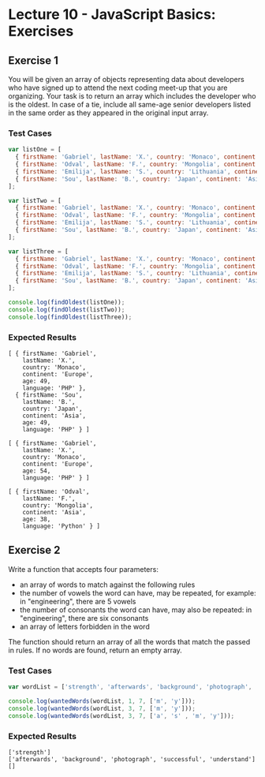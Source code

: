# Lecture 10 - JavaScript Basics: Exercises

## Exercise 1

You will be given an array of objects representing data about developers who have signed up to attend the next coding meet-up that you are organizing. Your task is to return an array which includes the developer who is the oldest. In case of a tie, include all same-age senior developers listed in the same order as they appeared in the original input array.

### Test Cases
```js
var listOne = [
  { firstName: 'Gabriel', lastName: 'X.', country: 'Monaco', continent: 'Europe', age: 49, language: 'PHP' },
  { firstName: 'Odval', lastName: 'F.', country: 'Mongolia', continent: 'Asia', age: 38, language: 'Python' },
  { firstName: 'Emilija', lastName: 'S.', country: 'Lithuania', continent: 'Europe', age: 19, language: 'Python' },
  { firstName: 'Sou', lastName: 'B.', country: 'Japan', continent: 'Asia', age: 49, language: 'PHP' },
];

var listTwo = [
  { firstName: 'Gabriel', lastName: 'X.', country: 'Monaco', continent: 'Europe', age: 54, language: 'PHP' },
  { firstName: 'Odval', lastName: 'F.', country: 'Mongolia', continent: 'Asia', age: 38, language: 'Python' },
  { firstName: 'Emilija', lastName: 'S.', country: 'Lithuania', continent: 'Europe', age: 19, language: 'Python' },
  { firstName: 'Sou', lastName: 'B.', country: 'Japan', continent: 'Asia', age: 30, language: 'PHP' },
];

var listThree = [
  { firstName: 'Gabriel', lastName: 'X.', country: 'Monaco', continent: 'Europe', age: 25, language: 'PHP' },
  { firstName: 'Odval', lastName: 'F.', country: 'Mongolia', continent: 'Asia', age: 38, language: 'Python' },
  { firstName: 'Emilija', lastName: 'S.', country: 'Lithuania', continent: 'Europe', age: 19, language: 'Python' },
  { firstName: 'Sou', lastName: 'B.', country: 'Japan', continent: 'Asia', age: 30, language: 'PHP' },
];

console.log(findOldest(listOne));
console.log(findOldest(listTwo));
console.log(findOldest(listThree));
```

### Expected Results
```
[ { firstName: 'Gabriel',
    lastName: 'X.',
    country: 'Monaco',
    continent: 'Europe',
    age: 49,
    language: 'PHP' },
  { firstName: 'Sou',
    lastName: 'B.',
    country: 'Japan',
    continent: 'Asia',
    age: 49,
    language: 'PHP' } ]

[ { firstName: 'Gabriel',
    lastName: 'X.',
    country: 'Monaco',
    continent: 'Europe',
    age: 54,
    language: 'PHP' } ]

[ { firstName: 'Odval',
    lastName: 'F.',
    country: 'Mongolia',
    continent: 'Asia',
    age: 38,
    language: 'Python' } ]

```

## Exercise 2

Write a function that accepts four parameters:
  - an array of words to match against the following rules
  - the number of vowels the word can have, may be repeated, for example: in "engineering", there are 5 vowels
  - the number of consonants the word can have, may also be repeated: in "engineering", there are six consonants
  - an array of letters forbidden in the word

The function should return an array of all the words that match the passed in rules. If no words are found, return an empty array.

### Test Cases
```js
var wordList = ['strength', 'afterwards', 'background', 'photograph', 'successful', 'understand'];

console.log(wantedWords(wordList, 1, 7, ['m', 'y']));
console.log(wantedWords(wordList, 3, 7, ['m', 'y']));
console.log(wantedWords(wordList, 3, 7, ['a', 's' , 'm', 'y']));
```

### Expected Results
```
['strength']
['afterwards', 'background', 'photograph', 'successful', 'understand']
[]
```

